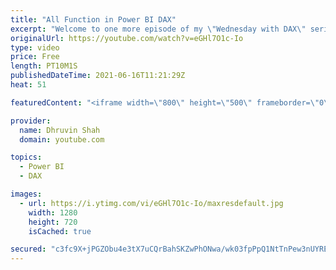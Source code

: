 ```yaml
---
title: "All Function in Power BI DAX"
excerpt: "Welcome to one more episode of my \"Wednesday with DAX\" series for Power BI. During this episode we are going to talk about one of the most interesting DAX expression which is ALL() function. Anyone who's new to Power BI, always have a question in their mind about, when to use the ALL() function? Which"
originalUrl: https://youtube.com/watch?v=eGHl7O1c-Io
type: video
price: Free
length: PT10M1S
publishedDateTime: 2021-06-16T11:21:29Z
heat: 51

featuredContent: "<iframe width=\"800\" height=\"500\" frameborder=\"0\" src=\"https://www.youtube.com/embed/eGHl7O1c-Io\" allow=\"accelerometer; autoplay; encrypted-media; gyroscope; picture-in-picture\" allowfullscreen></iframe>"

provider:
  name: Dhruvin Shah
  domain: youtube.com

topics:
  - Power BI
  - DAX

images:
  - url: https://i.ytimg.com/vi/eGHl7O1c-Io/maxresdefault.jpg
    width: 1280
    height: 720
    isCached: true

secured: "c3fc9X+jPGZObu4e3tX7uCQrBahSKZwPhONwa/wk03fpPpQ1NtTnPew3nUYREv7JfmY7rsYgIAYNN2iqDGFWeO8JSdrk0RzNbWk9h44raT3emtcbfdh7SNT6zXkDWZvDV5s9pSorA/vPCe5KttcoGIYtoskxvb45AAOuhl5iGgcVoWMDWXCqknc5dQNHqFc14ELgamp0AOAlu28AuCwrtKB5Jao2vXlramRyXp9Gt7LEQAdSY4/zMv2dbgF1O+cO+woMDB9mKSrrxMxf5VQam4nlhph+u2YwvO5I8KPyEt+CNVG/1EbFyRdBMWyxp9MuPJt7VREGe2d1YGNHFhV8r9fkrbGDQ+KiIUBjIUoLj73BnGFWGkzRxNIOE6bJAgOImGt+FGOWj0a1y3ZrEv9zFrB6gvZgxGNCSTx+HZrKaO4=;hXyrAX4GVOBsDxhdL17kmg=="
---
```


